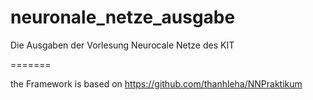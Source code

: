 # neuronale_netze_ausgabe

Die Ausgaben der Vorlesung Neurocale Netze des KIT

=======

the Framework is based on https://github.com/thanhleha/NNPraktikum